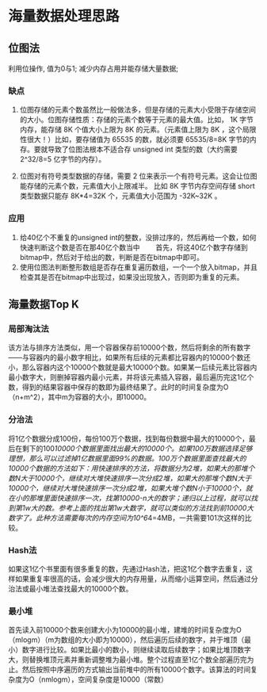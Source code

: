 # 海量数据处理思路

## 位图法

利用位操作, 值为0与1; 减少内存占用并能存储大量数据;

### 缺点

1. 位图存储的元素个数虽然比一般做法多，但是存储的元素大小受限于存储空间的大小。位图存储性质：存储的元素个数等于元素的最大值。比如， 1K 字节内存，能存储 8K 个值大小上限为 8K 的元素。（元素值上限为 8K ，这个局限性很大！）比如，要存储值为 65535 的数，就必须要 65535/8=8K 字节的内存。要就导致了位图法根本不适合存 unsigned int 类型的数（大约需要 2^32/8=5 亿字节的内存）。

2. 位图对有符号类型数据的存储，需要 2 位来表示一个有符号元素。这会让位图能存储的元素个数，元素值大小上限减半。 比如 8K 字节内存空间存储 short 类型数据只能存 8K*4=32K 个，元素值大小范围为 -32K~32K 。

### 应用

1. 给40亿个不重复的unsigned int的整数，没排过序的，然后再给一个数，如何快速判断这个数是否在那40亿个数当中
　　首先，将这40亿个数字存储到bitmap中，然后对于给出的数，判断是否在bitmap中即可。
2. 使用位图法判断整形数组是否存在重复遍历数组，一个一个放入bitmap，并且检查其是否在bitmap中出现过，如果没出现放入，否则即为重复的元素。

## 海量数据Top K

### 局部淘汰法

该方法与排序方法类似，用一个容器保存前10000个数，然后将剩余的所有数字——与容器内的最小数字相比，如果所有后续的元素都比容器内的10000个数还小，那么容器内这个10000个数就是最大10000个数。如果某一后续元素比容器内最小数字大，则删掉容器内最小元素，并将该元素插入容器，最后遍历完这1亿个数，得到的结果容器中保存的数即为最终结果了。此时的时间复杂度为O（n+m^2），其中m为容器的大小，即10000。

### 分治法

将1亿个数据分成100份，每份100万个数据，找到每份数据中最大的10000个，最后在剩下的100*10000个数据里面找出最大的10000个。如果100万数据选择足够理想，那么可以过滤掉1亿数据里面99%的数据。100万个数据里面查找最大的10000个数据的方法如下：用快速排序的方法，将数据分为2堆，如果大的那堆个数N大于10000个，继续对大堆快速排序一次分成2堆，如果大的那堆个数N大于10000个，继续对大堆快速排序一次分成2堆，如果大堆个数N小于10000个，就在小的那堆里面快速排序一次，找第10000-n大的数字；递归以上过程，就可以找到第1w大的数。参考上面的找出第1w大数字，就可以类似的方法找到前10000大数字了。此种方法需要每次的内存空间为10^6*4=4MB，一共需要101次这样的比较。

### Hash法

如果这1亿个书里面有很多重复的数，先通过Hash法，把这1亿个数字去重复，这样如果重复率很高的话，会减少很大的内存用量，从而缩小运算空间，然后通过分治法或最小堆法查找最大的10000个数。

### 最小堆

首先读入前10000个数来创建大小为10000的最小堆，建堆的时间复杂度为O（mlogm）（m为数组的大小即为10000），然后遍历后续的数字，并于堆顶（最小）数字进行比较。如果比最小的数小，则继续读取后续数字；如果比堆顶数字大，则替换堆顶元素并重新调整堆为最小堆。整个过程直至1亿个数全部遍历完为止。然后按照中序遍历的方式输出当前堆中的所有10000个数字。该算法的时间复杂度为O（nmlogm），空间复杂度是10000（常数）
